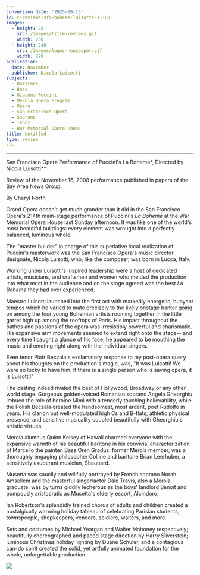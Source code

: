 ```yaml
---
conversion date: '2025-08-13'
id: c-reviews-sfo-boheme-luisotti-11-08
images:
  - height: 28
    src: /images/title-reviews.gif
    width: 250
  - height: 248
    src: /images/logos-newspaper.gif
    width: 220
publication:
  date: November
  publisher: Nicola Luisotti
subjects:
  - Baritone
  - Bass
  - Giacomo Puccini
  - Merola Opera Program
  - Opera
  - San Francisco Opera
  - Soprano
  - Tenor
  - War Memorial Opera House
title: Untitled
type: review
---
```


***

San Francisco Opera Performance of Puccini's La Boheme*, Directed by Nicola Luisotti**

Review of the November 16, 2008 performance published in papers of the Bay Area News Group.

By Cheryl North

Grand Opera doesn't get much grander than it did in the San Francisco Opera's 214th main-stage performance of Puccini's *La Boheme* at the War Memorial Opera House last Sunday afternoon. It was like one of the world's most beautiful buildings: every element was wrought into a perfectly balanced, luminous whole.

 The "master builder" in charge of this superlative local realization of Puccini's masterwork was the San Francisco Opera's music director designate, Nicola Luisotti, who, like the composer, was born in Lucca, Italy.

 Working under Luisotti's inspired leadership were a host of dedicated artists, musicians, and craftsmen and women who melded the production into what most in the audience and on the stage agreed was the best *La Boheme* they had ever experienced.

 Maestro Luisotti launched into the first act with markedly energetic, buoyant tempos which he varied to mate precisely to the lively onstage banter going on among the four young Bohemian artists rooming together in the little garret high up among the rooftops of Paris. His impact throughout the pathos and passions of the opera was irresistibly powerful and charismatic. His expansive arm movements seemed to extend right onto the stage-- and every time I caught a glance of his face, he appeared to be mouthing the music and emoting right along with the individual singers.

 Even tenor Piotr Beczala's exclamatory response to my post-opera query about his thoughts on the production's magic, was, "It was Luisotti! We were so lucky to have him. If there is a single person who is saving opera, it is Luisotti!"

 The casting indeed rivaled the best of Hollywood, Broadway or any other world stage. Gorgeous golden-voiced Romanian soprano Angela Gheorghiu imbued the role of heroine Mimi with a tenderly touching believability, while the Polish Beczala created the handsomest, most ardent, poet Rudolfo in years. His clarion but well-modulated high Cs and B-flats, athletic physical presence, and sensitive musicality coupled beautifully with Gheorghiu's artistic virtues.

 Merola alumnus Quinn Kelsey of Hawaii charmed everyone with the expansive warmth of his beautiful baritone in his convivial characterization of Marcello the painter. Bass Oren Gradus, former Merola member, was a thoroughly engaging philosopher Colline and baritone Brian Leerhuber, a sensitively exuberant musician, Shaunard.

 Musetta was saucily and willfully portrayed by French soprano Norah Amsellem and the masterful singer/actor Dale Travis, also a Merola graduate, was by turns giddily lecherous as the boys' landlord Benoit and pompously aristocratic as Musetta's elderly escort, Alcindoro.

 Ian Robertson's splendidly trained chorus of adults and children created a nostalgically warming holiday tableau of celebrating Parisian students, townspeople, shopkeepers, vendors, soldiers, waiters, and more.

 Sets and costumes by Michael Yeargan and Walter Mahoney respectively; beautifully choreographed and paced stage direction by Harry Silverstein; luminous Christmas holiday lighting by Duane Schuler, and a contagious can-do spirit created the solid, yet artfully animated foundation for the whole, unforgettable production.

![](/images/logos-newspaper.gif)


